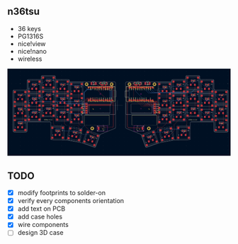## n36tsu

- 36 keys
- PG1316S
- nice!view
- nice!nano
- wireless

![PCB](images/pcb.png)

## TODO

- [x] modify footprints to solder-on
- [x] verify every components orientation
- [x] add text on PCB
- [x] add case holes
- [x] wire components
- [ ] design 3D case
